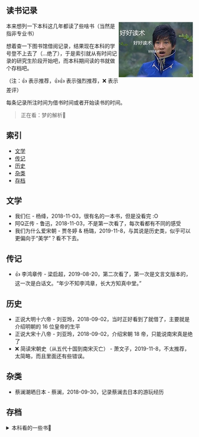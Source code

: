 ## 读书记录

<img src="images/just-reading.jpg" alt="好好读术" align="right">

本来想列一下本科这几年都读了些啥书（当然是指非专业书）

想着查一下图书馆借阅记录，结果现在本科的学号登不上去了（...绝了），于是索引就从有时间记录的研究生阶段开始吧，而本科期间读的书就做个存档吧。

（注：👍 表示推荐，👍👍 表示强烈推荐，❌ 表示差评）

每条记录所注时间为借书时间或者开始读书的时间。

> 正在看：梦的解析🤣

## 索引

- [文学](#文学)
- [传记](#传记)
- [历史](#历史)
- [杂类](#杂类)
- [存档](#存档)

## 文学

- 我们仨 - 杨绛，2018-11-03，很有名的一本书，但是没看完 :O
- 阿Q正传 - 鲁迅，2018-11-03，不是第一次看了，每次看都有不同的感受
- 我们为什么爱宋朝 - 贾冬婷 & 杨璐，2019-11-8，与其说是历史类，似乎可以更偏向于“美学”？看不下去。

## 传记

- 👍 李鸿章传 - 梁启超，2019-08-20，第二次看了，第一次是文言文版本的，这一次是白话文。“年少不知李鸿章，长大方知真中堂。”

## 历史

- 正说大明十六帝 - 刘亚玲，2018-09-02，当时正好看到了就借了，主要就是介绍明朝的 16 位皇帝的生平
- 正说大宋十八帝 - 刘亚玲，2018-09-02，介绍宋朝 18 帝，只能说南宋真是绝了
- ❌ 简读宋朝史（从五代十国到南宋灭亡） - 萧文子，2019-11-8，不太推荐，太简略，而且里面还有些错误。

## 杂类

- 蔡澜潮晒日本 - 蔡澜，2018-09-30，记录蔡澜去日本的游玩经历

## 存档

<details>
  <summary>本科看的一些书🤣</summary>

|  书名             |  大致时间
|  --------------   |  ---------------------------------------------------------------- |
| 彪悍南北朝之铁血后三国|大一，这是在图书馆借的第一本书，也是大学里看的第一本书（如果没记错书名的话）|
| 曹植传            | 大一/大二，具体内容已然忘却地差不多了，应该也是偶遇的一本书 |
| 德川家康 - 山冈庄八| 大一~大二，只看到《兵变本能寺》一册，当时因为各种专业/实验就没看了 |
| 宋史              | 大二，不是正史，具体忘了是那本书，从微博找到当时的截图（2016-3-14） |
| 郁达夫传           | 大二暑假，从微博找到当时的截图（2016-8-28） |
| 太平天国 - 史景迁   |大二，当时选的一门公选课，老师推荐的几本书|
| 李鸿章传          | 大二，也是老师推荐的一本书，对比他《入都》和临终诗可以强烈反映他的无奈吧|
| 一个人的好天气     | 大二，当时为了借还蹲了好久，因为每次去都被借了🙄 |
| 曾国藩家书          |大三，记得当时预备党员转正最后由郑书记面谈，需要写一份看的书的列表，我当时就写上去了，然后被怼了 233，看得出来作为一个老党员（不知道合不合适）的党性修养吧 |
| 大宋王朝          | 大三，将图书馆的四册都看完了，当时等第四册还等了一个月（看完还发了条微博 2016-6-14），然而还没讲到赵光义上位，要写完两宋怕是猴年马月，如今第五册还迟迟没有消息 |
| 谁动了我的奶酪?    | 大三，还记得貌似是要考操作系统前后看的🌚 |
| 张居正传           | 大三，因为朋友圈看到有个同学发，然后就去看了下 |
| 解忧杂货店         | 大三，慕名而买的一本书，确实不错，当时几天就看完了 |
| 一百个人的十年      | 大三，讲文革的一本书，很值得一读 |

</details>
